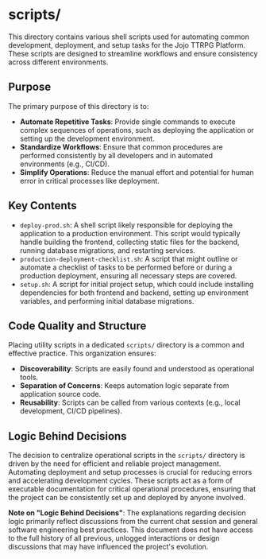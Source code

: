 # scripts/

This directory contains various shell scripts used for automating common development, deployment, and setup tasks for the Jojo TTRPG Platform. These scripts are designed to streamline workflows and ensure consistency across different environments.

## Purpose

The primary purpose of this directory is to:
*   **Automate Repetitive Tasks**: Provide single commands to execute complex sequences of operations, such as deploying the application or setting up the development environment.
*   **Standardize Workflows**: Ensure that common procedures are performed consistently by all developers and in automated environments (e.g., CI/CD).
*   **Simplify Operations**: Reduce the manual effort and potential for human error in critical processes like deployment.

## Key Contents

*   `deploy-prod.sh`: A shell script likely responsible for deploying the application to a production environment. This script would typically handle building the frontend, collecting static files for the backend, running database migrations, and restarting services.
*   `production-deployment-checklist.sh`: A script that might outline or automate a checklist of tasks to be performed before or during a production deployment, ensuring all necessary steps are covered.
*   `setup.sh`: A script for initial project setup, which could include installing dependencies for both frontend and backend, setting up environment variables, and performing initial database migrations.

## Code Quality and Structure

Placing utility scripts in a dedicated `scripts/` directory is a common and effective practice. This organization ensures:
*   **Discoverability**: Scripts are easily found and understood as operational tools.
*   **Separation of Concerns**: Keeps automation logic separate from application source code.
*   **Reusability**: Scripts can be called from various contexts (e.g., local development, CI/CD pipelines).

## Logic Behind Decisions

The decision to centralize operational scripts in the `scripts/` directory is driven by the need for efficient and reliable project management. Automating deployment and setup processes is crucial for reducing errors and accelerating development cycles. These scripts act as a form of executable documentation for critical operational procedures, ensuring that the project can be consistently set up and deployed by anyone involved.

**Note on "Logic Behind Decisions"**: The explanations regarding decision logic primarily reflect discussions from the current chat session and general software engineering best practices. This document does not have access to the full history of all previous, unlogged interactions or design discussions that may have influenced the project's evolution.